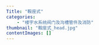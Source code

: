 ```yaml
---
Title: "鞍座式"
categories:
    - "楼宇水系统阀门及沟槽管件及消防"
thumbnail: "鞍座式_head.jpg"
contentImages: []
---
```

